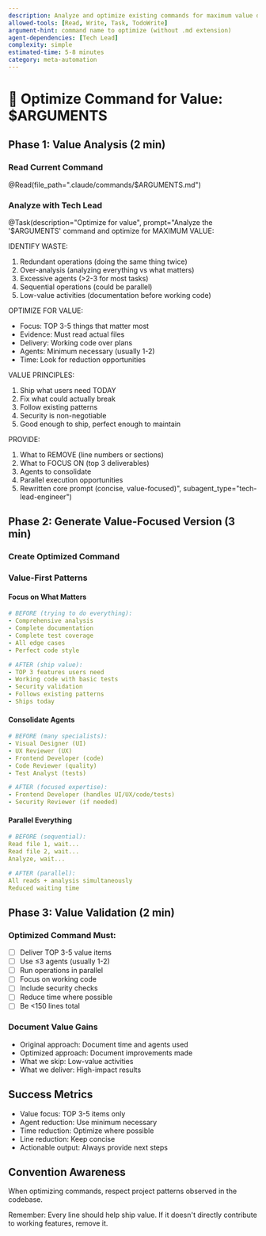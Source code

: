 ```yaml
---
description: Analyze and optimize existing commands for maximum value delivery
allowed-tools: [Read, Write, Task, TodoWrite]
argument-hint: command name to optimize (without .md extension)
agent-dependencies: [Tech Lead]
complexity: simple
estimated-time: 5-8 minutes
category: meta-automation
---
```


# 🎯 Optimize Command for Value: $ARGUMENTS

<think harder about what this command REALLY needs to deliver vs what it currently does>

## Phase 1: Value Analysis (2 min)

### Read Current Command
@Read(file_path=".claude/commands/$ARGUMENTS.md")

### Analyze with Tech Lead
@Task(description="Optimize for value", prompt="Analyze the '$ARGUMENTS' command and optimize for MAXIMUM VALUE:

IDENTIFY WASTE:
1. Redundant operations (doing the same thing twice)
2. Over-analysis (analyzing everything vs what matters)
3. Excessive agents (>2-3 for most tasks)
4. Sequential operations (could be parallel)
5. Low-value activities (documentation before working code)

OPTIMIZE FOR VALUE:
- Focus: TOP 3-5 things that matter most
- Evidence: Must read actual files
- Delivery: Working code over plans
- Agents: Minimum necessary (usually 1-2)
- Time: Look for reduction opportunities

VALUE PRINCIPLES:
1. Ship what users need TODAY
2. Fix what could actually break
3. Follow existing patterns
4. Security is non-negotiable
5. Good enough to ship, perfect enough to maintain

PROVIDE:
1. What to REMOVE (line numbers or sections)
2. What to FOCUS ON (top 3 deliverables)
3. Agents to consolidate
4. Parallel execution opportunities
5. Rewritten core prompt (concise, value-focused)", subagent_type="tech-lead-engineer")

## Phase 2: Generate Value-Focused Version (3 min)

### Create Optimized Command
<!-- Will update $ARGUMENTS.md with value optimizations -->

### Value-First Patterns

#### Focus on What Matters
```yaml
# BEFORE (trying to do everything):
- Comprehensive analysis
- Complete documentation
- Complete test coverage
- All edge cases
- Perfect code style

# AFTER (ship value):
- TOP 3 features users need
- Working code with basic tests
- Security validation
- Follows existing patterns
- Ships today
```

#### Consolidate Agents
```yaml
# BEFORE (many specialists):
- Visual Designer (UI)
- UX Reviewer (UX)
- Frontend Developer (code)
- Code Reviewer (quality)
- Test Analyst (tests)

# AFTER (focused expertise):
- Frontend Developer (handles UI/UX/code/tests)
- Security Reviewer (if needed)
```

#### Parallel Everything
```yaml
# BEFORE (sequential):
Read file 1, wait...
Read file 2, wait...
Analyze, wait...

# AFTER (parallel):
All reads + analysis simultaneously
Reduced waiting time
```

## Phase 3: Value Validation (2 min)

### Optimized Command Must:
- [ ] Deliver TOP 3-5 value items
- [ ] Use ≤3 agents (usually 1-2)
- [ ] Run operations in parallel
- [ ] Focus on working code
- [ ] Include security checks
- [ ] Reduce time where possible
- [ ] Be <150 lines total

### Document Value Gains
- Original approach: Document time and agents used
- Optimized approach: Document improvements made
- What we skip: Low-value activities
- What we deliver: High-impact results

## Success Metrics
- Value focus: TOP 3-5 items only
- Agent reduction: Use minimum necessary
- Time reduction: Optimize where possible
- Line reduction: Keep concise
- Actionable output: Always provide next steps

## Convention Awareness

When optimizing commands, respect project patterns observed in the codebase.

Remember: Every line should help ship value. If it doesn't directly contribute to working features, remove it.